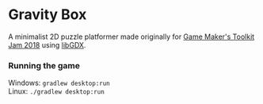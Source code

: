 # Gravity Box
A minimalist 2D puzzle platformer made  originally for [Game Maker's Toolkit Jam 2018](https://itch.io/jam/gmtk-2018/rate/300201) using [libGDX](https://libgdx.badlogicgames.com/).

### Running the game
Windows: `gradlew desktop:run`  
Linux: `./gradlew desktop:run`